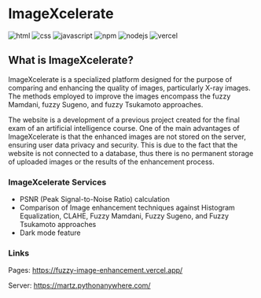 # ImageXcelerate

<img alt="html" src="https://img.shields.io/badge/HTML5-E34F26?style=for-the-badge&logo=html5&logoColor=white"> <img alt="css" src="https://img.shields.io/badge/CSS3-1572B6?style=for-the-badge&logo=css3&logoColor=white"> <img alt="javascript" src="https://img.shields.io/badge/JavaScript-323330?style=for-the-badge&logo=javascript&logoColor=F7DF1E"> <img alt="npm" src="https://img.shields.io/badge/npm-CB3837?style=for-the-badge&logo=npm&logoColor=white"> <img alt="nodejs" src="https://img.shields.io/badge/Node.js-43853D?style=for-the-badge&logo=node.js&logoColor=white"> <img alt="vercel" src="https://img.shields.io/badge/Vercel-000000?style=for-the-badge&logo=vercel&logoColor=white">

## What is ImageXcelerate?
ImageXcelerate is a specialized platform designed for the purpose of comparing and enhancing the quality of images, particularly X-ray images. The methods employed to improve the images encompass the fuzzy Mamdani, fuzzy Sugeno, and fuzzy Tsukamoto approaches.

The website is a development of a previous project created for the final exam of an artificial intelligence course. One of the main advantages of ImageXcelerate is that the enhanced images are not stored on the server, ensuring user data privacy and security. This is due to the fact that the website is not connected to a database, thus there is no permanent storage of uploaded images or the results of the enhancement process.

### ImageXcelerate Services
- PSNR (Peak Signal-to-Noise Ratio) calculation
- Comparison of Image enhancement techniques against Histogram Equalization, CLAHE, Fuzzy Mamdani, Fuzzy Sugeno, and Fuzzy Tsukamoto approaches
- Dark mode feature

### Links
Pages: https://fuzzy-image-enhancement.vercel.app/

Server: https://martz.pythonanywhere.com/